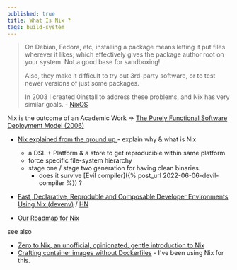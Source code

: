 ```yaml
---
published: true
title: What Is Nix ?
tags: build-system
---
```

> On Debian, Fedora, etc, installing a package means letting it put files wherever it likes; which effectively gives the package author root on your system. Not a good base for sandboxing!
>
> Also, they make it difficult to try out 3rd-party software, or to test newer versions of just some packages.
> 
> In 2003 I created 0install to address these problems, and Nix has very similar goals. - [NixOS](https://roscidus.com/blog/blog/2021/03/07/qubes-lite-with-kvm-and-wayland/#nixos)

Nix is the outcome of an Academic Work => [The Purely Functional Software
Deployment Model (2006)](https://edolstra.github.io/pubs/phd-thesis.pdf)

- [Nix explained from the ground up ](https://www.youtube.com/watch?v=5D3nUU1OVx8) - explain why & what is Nix
	- a DSL + Platform & a store to get reproducible within same platform
    - force specific file-system hierarchy
    - stage one / stage two generation for having clean binaries.
    	- does it survive [Evil compiler]({% post_url 2022-06-06-devil-compiler %}) ?

- [	Fast, Declarative, Reproduble and Composable Developer Environments Using Nix (devenv)](https://devenv.sh/) / [HN](https://news.ycombinator.com/item?id=40010991)
- [Our Roadmap for Nix](https://news.ycombinator.com/item?id=32374113)

see also
- [	Zero to Nix, an unofficial, opinionated, gentle introduction to Nix](https://news.ycombinator.com/item?id=34490376)
- [	Crafting container images without Dockerfiles](https://news.ycombinator.com/item?id=34678121) - I've been using Nix for this.
